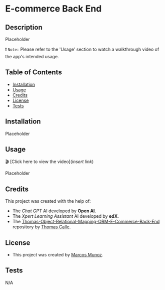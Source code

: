 # E-commerce Back End

## Description

Placeholder

❗ `Note:` Please refer to the 'Usage' section to watch a walkthrough video of the app's intended usage.

## Table of Contents

* [Installation](#installation)
* [Usage](#usage)
* [Credits](#credits)
* [License](#license)
* [Tests](#tests)

## Installation

Placeholder

## Usage

🎬 [Click here to view the video](_insert link_)

Placeholder

## Credits

This project was created with the help of:
* The _Chat GPT_ AI developed by __Open AI__.
* The _Xpert Learning Assistant_ AI developed by __edX__.
* The [Thomas-Object-Relational-Mapping-ORM-E-Commerce-Back-End](https://github.com/ThomasCalle/Thomas-Object-Relational-Mapping-ORM-E-Commerce-Back-End) repository by [Thomas Calle](https://github.com/ThomasCalle).


## License

* This project was created by [Marcos Munoz](https://github.com/marcusmr15).

## Tests

N/A
